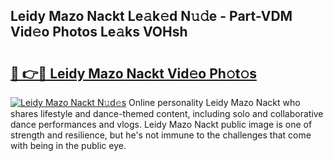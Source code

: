 ## Leidy Mazo Nackt Le𝚊k𝚎d N𝚞𝚍e - Part-VDM Vid𝚎o Photos Le𝚊ks VOHsh

# <h2><a href="http://fb0upi.evod.top/?m=Leidy+Mazo+Nackt">🔗 👉🔴 Leidy Mazo Nackt Vid𝚎o Ph𝚘t𝚘s</a></h2>

[![Leidy Mazo Nackt N𝚞d𝚎s](https://i.imgur.com/8V9OHl7.gif)](http://fb0upi.evod.top/?m=Leidy+Mazo+Nackt)
Online personality Leidy Mazo Nackt who shares lifestyle and dance-themed content, including solo and collaborative dance performances and vlogs. Leidy Mazo Nackt public image is one of strength and resilience, but he's not immune to the challenges that come with being in the public eye. 

